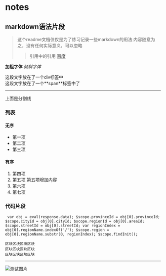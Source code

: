 # notes
## markdown语法片段
> 这个readme文档仅仅是为了练习记录一些markdown的用法
内容随意为之，没有任何实际意义，可以忽略
>> 引用中的引用
[百度](https://www.baidu.com)

**加粗字体**
*倾斜字体*
<div>这段文字放在了一个div标签中</div>
<span>这段文字放在了一个**span**标签中了</span>

***
上面是分割线

### 列表

#### 无序

- 第一项
- 第二项
- 第三项

#### 有序

1. 第四项
2. 第五项 
   第五项增加内容
3. 第六项
2. 第七项

### 代码片段

` var obj = eval(response.data);
  $scope.provinceId = obj[0].provinceId;
  $scope.cityId = obj[0].cityId;
  $scope.regionId = obj[0].areaId;
  $scope.streetId = obj[0].streetId;
  var regionIndex = obj[0].regionName.indexOf('/');
  $scope.region = obj[0].regionName.substr(0, regionIndex);
  $scope.findInit();`
  
    区块区块区块区块
    区块区块区块区块
    区块区块区块区块
---------------------------------------------
![测试图片](https://ss0.bdstatic.com/94oJfD_bAAcT8t7mm9GUKT-xh_/timg?image&quality=100&size=b4000_4000&sec=1478072465&di=709e8ec35ddfbbaff7997f038fd9e403&src=http://img.hb.aicdn.com/761f1bce319b745e663fed957606b4b5d167b9bff70a-nfBc9N_fw580)

